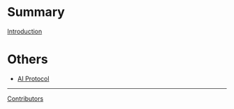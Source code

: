 # Summary

[Introduction](introduction.md)

# Others

-   [AI Protocol](ai_protocol_original.md)

---

[Contributors](misc/contributors.md)

